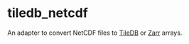 # tiledb_netcdf
An adapter to convert NetCDF files to [TileDB](https://tiledb.com/) or [Zarr](https://zarr.readthedocs.io/en/stable/index.html) arrays.
